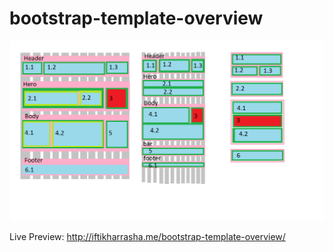 # bootstrap-template-overview

![GitHub Logo](/img/layout.png)

Live Preview: http://iftikharrasha.me/bootstrap-template-overview/
